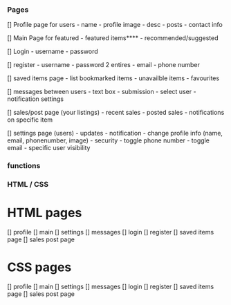 ### Pages
[] Profile page for users
    - name 
    - profile image
    - desc 
    - posts 
    - contact info


[] Main Page for featured
    - featured items****
    - recommended/suggested


[] Login
    - username
    - password

[] register
    - username
    - password 2 entires
    - email
    - phone number

[] saved items page
    - list bookmarked items
    - unavailble items
    - favourites

[] messages between users
    - text box
    - submission
    - select user
    - notification settings

[] sales/post page (your listings)
    - recent sales
    - posted sales
    - notifications on specific item

[] settings page (users)
    - updates
    - notification
    - change profile info (name, email, phonenumber, image)
    - security - toggle phone number
               - toggle email
               - specific user visibility


### functions



### HTML / CSS 

# HTML pages
[] profile
[] main
[] settings
[] messages
[] login
[] register
[] saved items page
[] sales post page

# CSS pages
[] profile
[] main
[] settings
[] messages
[] login
[] register
[] saved items page
[] sales post page



